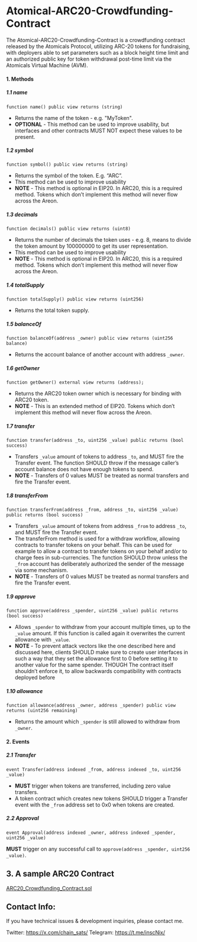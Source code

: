 # Atomical-ARC20-Crowdfunding-Contract
The Atomical-ARC20-Crowdfunding-Contract is a crowdfunding contract released by the Atomicals Protocol, utilizing ARC-20 tokens for fundraising, with deployers able to set parameters such as a block height time limit and an authorized public key for token withdrawal post-time limit via the Atomicals Virtual Machine (AVM).


####  1. Methods

##### 1.1 name
```
function name() public view returns (string)
```
- Returns the name of the token - e.g. "MyToken".
- **OPTIONAL** - This method can be used to improve usability, but interfaces and other contracts MUST NOT expect these values to be present.

##### 1.2 symbol
```
function symbol() public view returns (string)
```
- Returns the symbol of the token. E.g. “ARC”.
- This method can be used to improve usability
- **NOTE** - This method is optional in EIP20. In ARC20, this is a required method. Tokens which don’t implement this method will never flow across the Areon.

##### 1.3 decimals
```
function decimals() public view returns (uint8)
```
- Returns the number of decimals the token uses - e.g. 8, means to divide the token amount by 100000000 to get its user representation.
- This method can be used to improve usability
- **NOTE** - This method is optional in EIP20. In ARC20, this is a required method. Tokens which don’t implement this method will never flow across the Areon.

##### 1.4 totalSupply
```
function totalSupply() public view returns (uint256)
```
- Returns the total token supply. 

##### 1.5 balanceOf
```
function balanceOf(address _owner) public view returns (uint256 balance)
```
- Returns the account balance of another account with address `_owner`.

##### 1.6 getOwner
```
function getOwner() external view returns (address);
```
- Returns the ARC20 token owner which is necessary for binding with ARC20 token.
- **NOTE** - This is an extended method of EIP20. Tokens which don’t implement this method will never flow across the Areon.

##### 1.7 transfer
```
function transfer(address _to, uint256 _value) public returns (bool success)
```
- Transfers `_value` amount of tokens to address `_to`, and MUST fire the Transfer event. The function SHOULD throw if the message caller’s account balance does not have enough tokens to spend.
- **NOTE** - Transfers of 0 values MUST be treated as normal transfers and fire the Transfer event.

##### 1.8 transferFrom
```
function transferFrom(address _from, address _to, uint256 _value) public returns (bool success)
```
- Transfers `_value` amount of tokens from address `_from` to address `_to`, and MUST fire the Transfer event.
- The transferFrom method is used for a withdraw workflow, allowing contracts to transfer tokens on your behalf. This can be used for example to allow a contract to transfer tokens on your behalf and/or to charge fees in sub-currencies. The function SHOULD throw unless the `_from` account has deliberately authorized the sender of the message via some mechanism.
- **NOTE** - Transfers of 0 values MUST be treated as normal transfers and fire the Transfer event.

##### 1.9 approve
```
function approve(address _spender, uint256 _value) public returns (bool success)
```
- Allows `_spender` to withdraw from your account multiple times, up to the `_value` amount. If this function is called again it overwrites the current allowance with `_value`.
- **NOTE** - To prevent attack vectors like the one described here and discussed here, clients SHOULD make sure to create user interfaces in such a way that they set the allowance first to 0 before setting it to another value for the same spender. THOUGH The contract itself shouldn’t enforce it, to allow backwards compatibility with contracts deployed before

##### 1.10 allowance
```
function allowance(address _owner, address _spender) public view returns (uint256 remaining)
```
- Returns the amount which `_spender` is still allowed to withdraw from `_owner`.

#### 2. Events

##### 2.1 Transfer
```
event Transfer(address indexed _from, address indexed _to, uint256 _value)
```
- **MUST** trigger when tokens are transferred, including zero value transfers.
- A token contract which creates new tokens SHOULD trigger a Transfer event with the `_from` address set to 0x0 when tokens are created.

##### 2.2 Approval
```
event Approval(address indexed _owner, address indexed _spender, uint256 _value)
```
**MUST** trigger on any successful call to `approve(address _spender, uint256 _value)`.


## 3. A sample ARC20 Contract
[ARC20_Crowdfunding_Contract.sol](ARC20_Crowdfunding_Contract.sol)

## Contact Info:
If you have technical issues & development inquiries, please contact me.

Twitter: https://x.com/chain_sats/
Telegram: https://t.me/inscNix/
